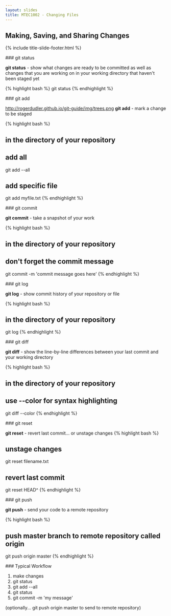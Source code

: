 ```yaml
---
layout: slides
title: MTEC1002 - Changing Files
---
```


<section markdown="block" class="title-slide">

# Making, Saving, and Sharing Changes

{% include title-slide-footer.html %}
</section>

<section markdown="block">
### git status

__git status__ - show what changes are ready to be committed as well as changes that you are working on in your working directory that haven't been staged yet

{% highlight bash %}
git status
{% endhighlight %}
</section>

<section markdown="block">
### git add

http://rogerdudler.github.io/git-guide/img/trees.png
__git add__ - mark a change to be staged

{% highlight bash %}
# in the directory of your repository

# add all
git add --all 

# add specific file
git add myfile.txt
{% endhighlight %}
</section>

<section markdown="block">
### git commit

__git commit__ - take a snapshot of your work

{% highlight bash %}
# in the directory of your repository
# don't forget the commit message

git commit -m 'commit message goes here'
{% endhighlight %}
</section>

<section markdown="block">
### git log

__git log__ - show commit history of your repository or file

{% highlight bash %}
# in the directory of your repository

git log
{% endhighlight %}
</section>

<section markdown="block">
### git diff

__git diff__ - show the line-by-line differences between your last commit and your working directory

{% highlight bash %}
# in the directory of your repository
# use --color for syntax highlighting

git diff --color
{% endhighlight %}
</section>

<section markdown="block">
### git reset

__git reset__ - revert last commit... or unstage changes
{% highlight bash %}
# unstage changes
git reset filename.txt

# revert last commit
git reset HEAD^
{% endhighlight %}
</section>

<section markdown="block">
### git push

__git push__ - send your code to a remote repository

{% highlight bash %}
# push master branch to remote repository called origin
git push origin master
{% endhighlight %}
</section>


<section markdown="block">
### Typical Workflow

1. make changes
2. git status
3. git add --all
4. git status
5. git commit -m 'my message'

(optionally... git push origin master to send to remote repository)
</section>

